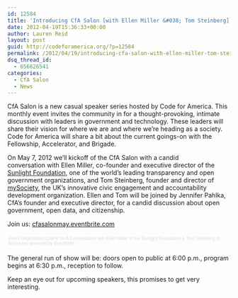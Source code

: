 ```yaml
---
id: 12584
title: 'Introducing CfA Salon [with Ellen Miller &#038; Tom Steinberg]'
date: 2012-04-19T15:36:33+00:00
author: Lauren Reid
layout: post
guid: http://codeforamerica.org/?p=12584
permalink: /2012/04/19/introducing-cfa-salon-with-ellen-miller-tom-steinberg/
dsq_thread_id:
  - 656626541
categories:
  - CfA Salon
  - News
---
```

[<img class="alignright size-full wp-image-12598" title="CfA_Salon" src="http://codeforamerica.org/wp-content/uploads/2012/04/CfA_Salon1.png" alt="" />](http://codeforamerica.org/wp-content/uploads/2012/04/CfA_Salon1.png)CfA Salon is a new casual speaker series hosted by Code for America. This monthly event invites the community in for a thought-provoking, intimate discussion with leaders in government and technology. These leaders will share their vision for where we are and where we&#8217;re heading as a society. Code for America will share a bit about the current goings-on with the Fellowship, Accelerator, and Brigade.

On May 7, 2012 we&#8217;ll kickoff of the CfA Salon with a candid conversation with Ellen Miller, co-founder and executive director of the <a href="http://sunlightfoundation.com/" target="_blank">Sunlight Foundation</a>, one of the world&#8217;s leading transparency and open government organizations, and Tom Steinberg, founder and director of <a href="http://mysociety.org/" target="_blank">mySociety</a>, the UK&#8217;s innovative civic engagement and accountability development organization. Ellen and Tom will be joined by Jennifer Pahlka, CfA&#8217;s founder and executive director, for a candid discussion about open government, open data, and citizenship.

Join us: <a href="http://cfasalonmay.eventbrite.com/" target="_blank">cfasalonmay.eventbrite.com</a>

<div style="width: 100%; text-align: left;">
  <p>
  </p>
  
  <div style="font-family: Helvetica, Arial; font-size: 10px; padding: 5px 0 5px; margin: 2px; width: 100%; text-align: left;">
    <a style="color: #ddd; text-decoration: none;" href="http://www.eventbrite.com/r/etckt" target="_blank">Event Registration Online</a><span style="color: #ddd;"> for </span><a style="color: #ddd; text-decoration: none;" href="http://cfasalonmay.eventbrite.com?ref=etckt" target="_blank">A Conversation with Ellen Miller of the Sunlight Foundation & Tom Steinberg of MySociety</a><span style="color: #ddd;"> powered by </span><a style="color: #ddd; text-decoration: none;" href="http://www.eventbrite.com?ref=etckt" target="_blank">Eventbrite</a>
  </div>
</div>

The general run of show will be: doors open to public at 6:00 p.m., program begins at 6:30 p.m., reception to follow.

Keep an eye out for upcoming speakers, this promises to get very interesting.